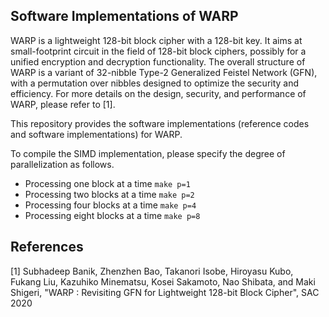 ## Software Implementations of WARP

WARP is a lightweight 128-bit block cipher with a 128-bit key. It aims at small-footprint circuit in the field of 128-bit block ciphers, possibly for a unified encryption and decryption functionality. The overall structure of WARP is a variant of 32-nibble Type-2 Generalized Feistel Network (GFN), with a permutation over nibbles designed to optimize the security and efficiency. For more details on the design, security, and performance of WARP, please refer to \[1\].

This repository provides the software implementations (reference codes and software implementations) for WARP.

To compile the SIMD implementation, please specify the degree of parallelization as follows.

- Processing one block at a time `make p=1`
- Processing two blocks at a time `make p=2`
- Processing four blocks at a time `make p=4`
- Processing eight blocks at a time `make p=8`

## References

[1] Subhadeep Banik, Zhenzhen Bao, Takanori Isobe, Hiroyasu Kubo, Fukang Liu, Kazuhiko Minematsu, Kosei Sakamoto, Nao Shibata, and Maki Shigeri, "WARP : Revisiting GFN for Lightweight 128-bit Block Cipher", SAC 2020
